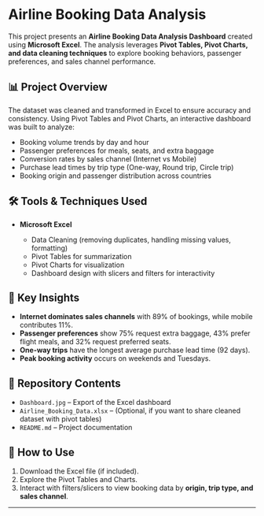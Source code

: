 # Airline Booking Data Analysis

This project presents an **Airline Booking Data Analysis Dashboard** created using **Microsoft Excel**. The analysis leverages **Pivot Tables, Pivot Charts, and data cleaning techniques** to explore booking behaviors, passenger preferences, and sales channel performance.

## 📊 Project Overview

The dataset was cleaned and transformed in Excel to ensure accuracy and consistency. Using Pivot Tables and Pivot Charts, an interactive dashboard was built to analyze:

* Booking volume trends by day and hour
* Passenger preferences for meals, seats, and extra baggage
* Conversion rates by sales channel (Internet vs Mobile)
* Purchase lead times by trip type (One-way, Round trip, Circle trip)
* Booking origin and passenger distribution across countries

## 🛠️ Tools & Techniques Used

* **Microsoft Excel**

  * Data Cleaning (removing duplicates, handling missing values, formatting)
  * Pivot Tables for summarization
  * Pivot Charts for visualization
  * Dashboard design with slicers and filters for interactivity

## 🔑 Key Insights

* **Internet dominates sales channels** with 89% of bookings, while mobile contributes 11%.
* **Passenger preferences** show 75% request extra baggage, 43% prefer flight meals, and 32% request preferred seats.
* **One-way trips** have the longest average purchase lead time (92 days).
* **Peak booking activity** occurs on weekends and Tuesdays.

## 📂 Repository Contents

* `Dashboard.jpg` – Export of the Excel dashboard
* `Airline_Booking_Data.xlsx` – (Optional, if you want to share cleaned dataset with pivot tables)
* `README.md` – Project documentation

## 🚀 How to Use

1. Download the Excel file (if included).
2. Explore the Pivot Tables and Charts.
3. Interact with filters/slicers to view booking data by **origin, trip type, and sales channel**.

---
